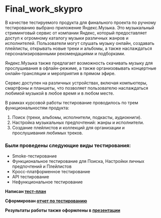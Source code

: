 # Final_work_skypro
В качестве тестируемого продукта для финального проекта по ручному тестированию выбрано приложение Яндекс.Музыка. Это музыкальный стриминговый сервис от компании Яндекс, который предоставляет доступ к огромному каталогу музыки различных жанров и исполнителей. Пользователи могут слушать музыку онлайн, создавать плейлисты, открывать новые треки и альбомы, а также наслаждаться персонализированными рекомендациями и подборками.

Яндекс.Музыка также предлагает возможность скачивать музыку для прослушивания в офлайн-режиме, а также организовывать концертные онлайн-трансляции и мероприятия в прямом эфире.

Сервис доступен на различных устройствах, включая компьютеры, смартфоны и планшеты, что позволяет пользователю наслаждаться любимой музыкой в любое время и в любом месте.

В рамках курсовой работы тестирование проводилось по трем функциональностям продукта:

1. Поиск (треки, альбомы, исполнители, подкасты, аудиокниги).
2. Настройка музыкальных предпочтений: жанры и исполнители.
3. Создание плейлистов и коллекций для организации и прослушивания любимых треков.

### Были проведены следующие виды тестирования:

- Smoke-тестирование
- Функциональное тестирование для Поиска, Настройки личных предпочтений и Плейлистов
- Кросс-платформенное тестирование
- API тестирование
- Нефункциональное тестирование

**Написан [тест-план](https://www.notion.so/3-602b228dae674c32a73472cf93faf330)**

**Сформирован [отчет по тестированию](https://www.notion.so/a954743f0f9243deb172a7998178f102)**

**Результаты работы также оформлены в [презентации](https://tome.app/skypro-50b/prezentaciya-po-yandeksmuzyka-clsvhz9ff0bxko563nh7mmkn9)**
